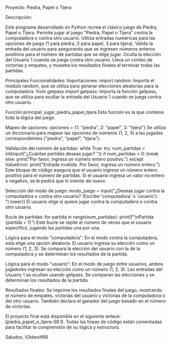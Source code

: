 Proyecto: Piedra, Papel o Tijera

Descripción:

Este programa desarrollado en Python recrea el clásico juego de Piedra, Papel o Tijera. 
Permite jugar al juego "Piedra, Papel o Tijera" contra la computadora o contra otro usuario.
Utiliza entradas numéricas para las opciones de juego (1 para piedra, 2 para papel, 3 para tijera).
Valida la entrada del usuario para asegurando que se ingresen números enteros positivos para el número de partidas que se elige jugar.
Oculta la elección del Usuario 1 cuando se juega contra otro usuario.
Lleva un conteo de victorias y empates, y muestra los resultados finales al terminar todas las partidas.

Principales Funcionalidades:
Importaciones:
import random: Importa el módulo random, que se utiliza para generar elecciones aleatorias para la computadora.
from getpass import getpass: Importa la función getpass, que se utiliza para ocultar la entrada del Usuario 1 cuando se juega contra otro usuario.

Función principal: jugar_piedra_papel_tijera
Esta función es la que contiene toda la lógica del juego.

Mapeo de opciones:
opciones = {1: "piedra", 2: "papel", 3: "tijera"}
Se utiliza un diccionario para mapear las opciones de números (1, 2, 3) a las jugadas correspondientes ("piedra", "papel", "tijera").

Validación del número de partidas:
while True:
    try:
        num_partidas = int(input("¿Cuántas partidas deseas jugar? "))
        if num_partidas > 0:
            break
        else:
            print("Por favor, ingresa un número entero positivo.")
    except ValueError:
        print("Entrada inválida. Por favor, ingresa un número entero.")
Este bloque de código asegura que el usuario ingrese un número entero positivo para el número de partidas. Si el usuario ingresa un valor no entero o negativo, se le pedirá que lo intente de nuevo.
        
Selección del modo de juego:
modo_juego = input("¿Deseas jugar contra la computadora o contra otro usuario? (Escribe 'computadora' o 'usuario'): ").lower()
El usuario elige si quiere jugar contra la computadora o contra otro usuario.

Bucle de partidas:
for partida in range(num_partidas):
    print(f"\nPartida {partida + 1}")
Este bucle se repite el número de veces que el usuario especificó, jugando las partidas una por una.

Lógica para el modo "computadora":
En el modo contra la computadora, esta elige una opción aleatoria. El usuario ingresa su elección como un número (1, 2, 3). Se compara la elección del usuario con la de la computadora y se determinan los resultados de la partida.

Lógica para el modo "usuario":
En el modo de juego entre usuarios, ambos jugadores ingresan su elección como un número (1, 2, 3). Las entradas del Usuario 1 se ocultan usando getpass. Se comparan las elecciones y se determinan los resultados de la partida.

Resultados finales:
Se imprime los resultados finales del juego, mostrando el número de empates, victorias del usuario y victorias de la computadora o del otro usuario. También declara el ganador del juego basado en el número de victorias.

El proyecto final está disponible en el siguiente enlace: [piedra_papel_o_tijera-S8.1]. 
Todas las líneas de código están comentadas para facilitar la comprensión de su lógica y estructura.

Saludos,
\Oldwolf68






